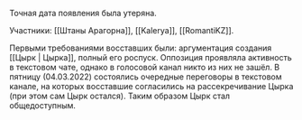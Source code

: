 Точная дата появления была утеряна.

Участники: [[Штаны Арагорна]], [[Kalerya]], [[RomantiKZ]].

Первыми требованиями восставших были: аргументация создания [[Цырк | Цырка]], полный его роспуск.
Оппозиция проявляла активность в текстовом чате, однако в голосовой канал никто из них не зашёл.
В пятницу (04.03.2022) состоялись очередные переговоры в текстовом канале, на которых восставшие согласились на рассекречивание Цырка (при этом сам Цырк остался).
Таким образом Цырк стал общедоступным.